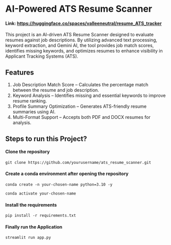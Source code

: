 # AI-Powered ATS Resume Scanner
#### Link: https://huggingface.co/spaces/valleeneutral/resume_ATS_tracker

This project is an AI-driven ATS Resume Scanner designed to evaluate resumes against job descriptions. By utilizing advanced text processing, keyword extraction, and Gemini AI, the tool provides job match scores, identifies missing keywords, and optimizes resumes to enhance visibility in Applicant Tracking Systems (ATS).

## Features
1. Job Description Match Score – Calculates the percentage match between the resume and job description.
2. Keyword Analysis – Identifies missing and essential keywords to improve resume ranking.
3. Profile Summary Optimization – Generates ATS-friendly resume summaries using AI.
4. Multi-Format Support – Accepts both PDF and DOCX resumes for analysis.

## Steps to run this Project?

#### Clone the repository
```
git clone https://github.com/yourusername/ats_resume_scanner.git
```

#### Create a conda environment after opening the repository
```
conda create -n your-chosen-name python=3.10 -y
```

```
conda activate your-chosen-name
```

#### Install the requirements
```
pip install -r requirements.txt
```

#### Finally run the Application
```
streamlit run app.py
```